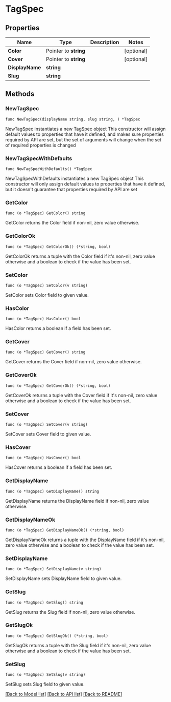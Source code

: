 # TagSpec

## Properties

Name | Type | Description | Notes
------------ | ------------- | ------------- | -------------
**Color** | Pointer to **string** |  | [optional] 
**Cover** | Pointer to **string** |  | [optional] 
**DisplayName** | **string** |  | 
**Slug** | **string** |  | 

## Methods

### NewTagSpec

`func NewTagSpec(displayName string, slug string, ) *TagSpec`

NewTagSpec instantiates a new TagSpec object
This constructor will assign default values to properties that have it defined,
and makes sure properties required by API are set, but the set of arguments
will change when the set of required properties is changed

### NewTagSpecWithDefaults

`func NewTagSpecWithDefaults() *TagSpec`

NewTagSpecWithDefaults instantiates a new TagSpec object
This constructor will only assign default values to properties that have it defined,
but it doesn't guarantee that properties required by API are set

### GetColor

`func (o *TagSpec) GetColor() string`

GetColor returns the Color field if non-nil, zero value otherwise.

### GetColorOk

`func (o *TagSpec) GetColorOk() (*string, bool)`

GetColorOk returns a tuple with the Color field if it's non-nil, zero value otherwise
and a boolean to check if the value has been set.

### SetColor

`func (o *TagSpec) SetColor(v string)`

SetColor sets Color field to given value.

### HasColor

`func (o *TagSpec) HasColor() bool`

HasColor returns a boolean if a field has been set.

### GetCover

`func (o *TagSpec) GetCover() string`

GetCover returns the Cover field if non-nil, zero value otherwise.

### GetCoverOk

`func (o *TagSpec) GetCoverOk() (*string, bool)`

GetCoverOk returns a tuple with the Cover field if it's non-nil, zero value otherwise
and a boolean to check if the value has been set.

### SetCover

`func (o *TagSpec) SetCover(v string)`

SetCover sets Cover field to given value.

### HasCover

`func (o *TagSpec) HasCover() bool`

HasCover returns a boolean if a field has been set.

### GetDisplayName

`func (o *TagSpec) GetDisplayName() string`

GetDisplayName returns the DisplayName field if non-nil, zero value otherwise.

### GetDisplayNameOk

`func (o *TagSpec) GetDisplayNameOk() (*string, bool)`

GetDisplayNameOk returns a tuple with the DisplayName field if it's non-nil, zero value otherwise
and a boolean to check if the value has been set.

### SetDisplayName

`func (o *TagSpec) SetDisplayName(v string)`

SetDisplayName sets DisplayName field to given value.


### GetSlug

`func (o *TagSpec) GetSlug() string`

GetSlug returns the Slug field if non-nil, zero value otherwise.

### GetSlugOk

`func (o *TagSpec) GetSlugOk() (*string, bool)`

GetSlugOk returns a tuple with the Slug field if it's non-nil, zero value otherwise
and a boolean to check if the value has been set.

### SetSlug

`func (o *TagSpec) SetSlug(v string)`

SetSlug sets Slug field to given value.



[[Back to Model list]](../README.md#documentation-for-models) [[Back to API list]](../README.md#documentation-for-api-endpoints) [[Back to README]](../README.md)


